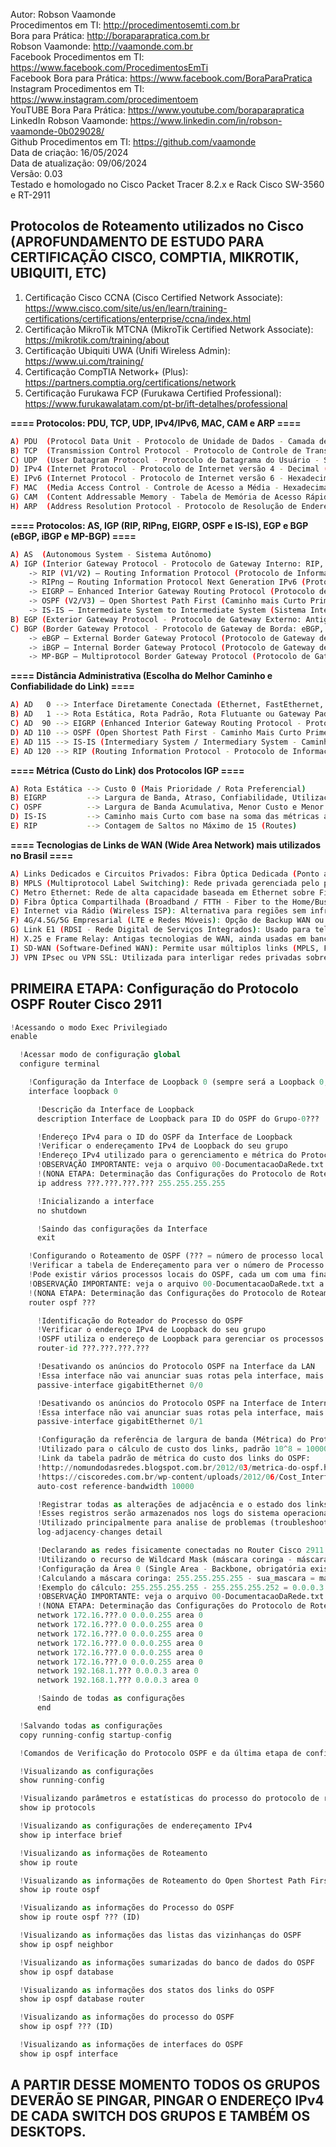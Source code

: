 Autor: Robson Vaamonde<br>
Procedimentos em TI: http://procedimentosemti.com.br<br>
Bora para Prática: http://boraparapratica.com.br<br>
Robson Vaamonde: http://vaamonde.com.br<br>
Facebook Procedimentos em TI: https://www.facebook.com/ProcedimentosEmTi<br>
Facebook Bora para Prática: https://www.facebook.com/BoraParaPratica<br>
Instagram Procedimentos em TI: https://www.instagram.com/procedimentoem<br>
YouTUBE Bora Para Prática: https://www.youtube.com/boraparapratica<br>
LinkedIn Robson Vaamonde: https://www.linkedin.com/in/robson-vaamonde-0b029028/<br>
Github Procedimentos em TI: https://github.com/vaamonde<br>
Data de criação: 16/05/2024<br>
Data de atualização: 09/06/2024<br>
Versão: 0.03<br>
Testado e homologado no Cisco Packet Tracer 8.2.x e Rack Cisco SW-3560 e RT-2911

## Protocolos de Roteamento utilizados no Cisco (APROFUNDAMENTO DE ESTUDO PARA CERTIFICAÇÃO CISCO, COMPTIA, MIKROTIK, UBIQUITI, ETC)

01) Certificação Cisco CCNA (Cisco Certified Network Associate): https://www.cisco.com/site/us/en/learn/training-certifications/certifications/enterprise/ccna/index.html<br>
02) Certificação MikroTik MTCNA (MikroTik Certified Network Associate): https://mikrotik.com/training/about<br>
03) Certificação Ubiquiti UWA (Unifi Wireless Admin): https://www.ui.com/training/<br>
04) Certificação CompTIA Network+ (Plus): https://partners.comptia.org/certifications/network<br>
05) Certificação Furukawa FCP (Furukawa Certified Professional): https://www.furukawalatam.com/pt-br/ift-detalhes/professional<br>

**==== Protocolos: PDU, TCP, UDP, IPv4/IPv6, MAC, CAM e ARP ====**
```bash
A) PDU  (Protocol Data Unit - Protocolo de Unidade de Dados - Camada de Dados do Usuário) 
B) TCP  (Transmission Control Protocol - Protocolo de Controle de Transmissão - Com Confiabilidade)
C) UDP  (User Datagram Protocol - Protocolo de Datagrama do Usuário - Sem Confiabilidade)
D) IPv4 (Internet Protocol - Protocolo de Internet versão 4 - Decimal (Base 10) - 32 Bits - 4 Octetos)
E) IPv6 (Internet Protocol - Protocolo de Internet versão 6 - Hexadecimal (Base 16) - 128 Bits - 8 Hextetos)
F) MAC  (Media Access Control - Controle de Acesso a Média - Hexadecimal (Base 16) - 48 Bits - 12 dígitos Hexadecimal)
G) CAM  (Content Addressable Memory - Tabela de Memória de Acesso Rápido - Endereço MAC para Porta de Rede)
H) ARP  (Address Resolution Protocol - Protocolo de Resolução de Endereços - Endereço IPv4 para Endereço MAC)
```

**==== Protocolos: AS, IGP (RIP, RIPng, EIGRP, OSPF e IS-IS), EGP e BGP (eBGP, iBGP e MP-BGP) ====**
```bash
A) AS  (Autonomous System - Sistema Autônomo)
A) IGP (Interior Gateway Protocol - Protocolo de Gateway Interno: RIP, RIPng, EIGRP, OSPF e IS-IS)
    -> RIP (V1/V2) – Routing Information Protocol (Protocolo de Informações de Roteamento)
    -> RIPng – Routing Information Protocol Next Generation IPv6 (Protocolo de Informações de Roteamento IPv6 de Próxima Geração)
    -> EIGRP – Enhanced Interior Gateway Routing Protocol (Protocolo de Roteamento de Gateway Interno Aprimorado)
    -> OSPF (V2/V3) – Open Shortest Path First (Caminho mais Curto Primeiro)
    -> IS-IS – Intermediate System to Intermediate System (Sistema Intermediário para Sistema Intermediário)
B) EGP (Exterior Gateway Protocol - Protocolo de Gateway Externo: Antigo e Obsoleto)
C) BGP (Border Gateway Protocol - Protocolo de Gateway de Borda: eBGP, iBGP e MP-BGP)
    -> eBGP – External Border Gateway Protocol (Protocolo de Gateway de Fronteira Externa)
    -> iBGP – Internal Border Gateway Protocol (Protocolo de Gateway de Fronteira Interna)
    -> MP-BGP – Multiprotocol Border Gateway Protocol (Protocolo de Gateway de Borda Multiprotocolo)
```

**==== Distância Administrativa (Escolha do Melhor Caminho e Confiabilidade do Link) ====**
```bash
A) AD   0 --> Interface Diretamente Conectada (Ethernet, FastEthernet, GigabitEthernet, etc)
B) AD   1 --> Rota Estática, Rota Padrão, Rota Flutuante ou Gateway Padrão
C) AD  90 --> EIGRP (Enhanced Interior Gateway Routing Protocol - Protocolo de Roteamento de Gateway Interno Aprimorado)
D) AD 110 --> OSPF (Open Shortest Path First - Caminho Mais Curto Primeiro)
E) AD 115 --> IS-IS (Intermediary System / Intermediary System - Caminho Mais Curto para as Rotas)
E) AD 120 --> RIP (Routing Information Protocol - Protocolo de Informações de Roteamento)
```

**==== Métrica (Custo do Link) dos Protocolos IGP ====**
```bash
A) Rota Estática --> Custo 0 (Mais Prioridade / Rota Preferencial)
B) EIGRP         --> Largura de Banda, Atraso, Confiabilidade, Utilização, MTU (Maximum Transmission Unit) e Contagem de Saltos
C) OSPF          --> Largura de Banda Acumulativa, Menor Custo e Menor Distância
D) IS-IS         --> Caminho mais Curto com base na soma das métricas ao longo de um caminho
E) RIP           --> Contagem de Saltos no Máximo de 15 (Routes)
```

**==== Tecnologias de Links de WAN (Wide Area Network) mais utilizados no Brasil ====**
```bash
A) Links Dedicados e Circuitos Privados: Fibra Óptica Dedicada (Ponto a Ponto ou Internet Dedicada);
B) MPLS (Multiprotocol Label Switching): Rede privada gerenciada pelo provedor;
C) Metro Ethernet: Rede de alta capacidade baseada em Ethernet sobre Fibra Óptica;
D) Fibra Óptica Compartilhada (Broadband / FTTH - Fiber to the Home/Business);
E) Internet via Rádio (Wireless ISP): Alternativa para regiões sem infraestrutura de Fibra Óptica ou Par-Metálico;
F) 4G/4.5G/5G Empresarial (LTE e Redes Móveis): Opção de Backup WAN ou para locais sem outra conectividade;
G) Link E1 (RDSI - Rede Digital de Serviços Integrados): Usado para telefonia e dados em conexões ponto a ponto;
H) X.25 e Frame Relay: Antigas tecnologias de WAN, ainda usadas em bancos e automação industrial;
I) SD-WAN (Software-Defined WAN): Permite usar múltiplos links (MPLS, Fibra, 4G/5G, etc) de forma inteligente;
J) VPN IPsec ou VPN SSL: Utilizada para interligar redes privadas sobre a Internet pública.
```

## PRIMEIRA ETAPA: Configuração do Protocolo OSPF Router Cisco 2911

```python
!Acessando o modo Exec Privilegiado
enable

  !Acessar modo de configuração global
  configure terminal

    !Configuração da Interface de Loopback 0 (sempre será a Loopback 0, não mudar o número da Interface)
    interface loopback 0

      !Descrição da Interface de Loopback
      description Interface de Loopback para ID do OSPF do Grupo-0???

      !Endereço IPv4 para o ID do OSPF da Interface de Loopback
      !Verificar o endereçamento IPv4 de Loopback do seu grupo
      !Endereço IPv4 utilizado para o gerenciamento e métrica do Protocolo OSPF
      !OBSERVAÇÃO IMPORTANTE: veja o arquivo 00-DocumentacaoDaRede.txt a partir da linha: 270 
      !(NONA ETAPA: Determinação das Configurações do Protocolo de Roteamento Dinâmico OSPF)
      ip address ???.???.???.??? 255.255.255.255

      !Inicializando a interface
      no shutdown

      !Saindo das configurações da Interface
      exit

    !Configurando o Roteamento de OSPF (??? = número de processo local do seu Grupo)
    !Verificar a tabela de Endereçamento para ver o número de Processo Local do seu Grupo
    !Pode existir vários processos locais do OSPF, cada um com uma finalidade diferente
    !OBSERVAÇÃO IMPORTANTE: veja o arquivo 00-DocumentacaoDaRede.txt a partir da linha: 270 
    !(NONA ETAPA: Determinação das Configurações do Protocolo de Roteamento Dinâmico OSPF)
    router ospf ???

      !Identificação do Roteador do Processo do OSPF
      !Verificar o endereço IPv4 de Loopback do seu grupo
      !OSPF utiliza o endereço de Loopback para gerenciar os processos locais
      router-id ???.???.???.???

      !Desativando os anúncios do Protocolo OSPF na Interface da LAN
      !Essa interface não vai anunciar suas rotas pela interface, mais pode receber anúncios
      passive-interface gigabitEthernet 0/0

      !Desativando os anúncios do Protocolo OSPF na Interface de Internet
      !Essa interface não vai anunciar suas rotas pela interface, mais pode receber anúncios
      passive-interface gigabitEthernet 0/1

      !Configuração da referência de largura de banda (Métrica) do Protocolo OSPF
      !Utilizado para o cálculo de custo dos links, padrão 10^8 = 100000000 bps (100 Mbps)
      !Link da tabela padrão de métrica do custo dos links do OSPF: 
      !http://nomundodasredes.blogspot.com.br/2012/03/metrica-do-ospf.html
      !https://ciscoredes.com.br/wp-content/uploads/2012/06/Cost_Interface.png
      auto-cost reference-bandwidth 10000

      !Registrar todas as alterações de adjacência e o estado dos links do OSPF
      !Esses registros serão armazenados nos logs do sistema operacional do Router
      !Utilizado principalmente para analise de problemas (troubleshooting) do Protocolo OSPF
      log-adjacency-changes detail

      !Declarando as redes fisicamente conectadas no Router Cisco 2911
      !Utilizando o recurso de Wildcard Mask (máscara coringa - máscara invertida)
      !Configuração da Área 0 (Single Area - Backbone, obrigatória existir na topologia do OSPF)
      !Calculando a máscara coringa: 255.255.255.255 - sua_mascara = máscara coringa/invertida
      !Exemplo do cálculo: 255.255.255.255 - 255.255.255.252 = 0.0.0.3
      !OBSERVAÇÃO IMPORTANTE: veja o arquivo 00-DocumentacaoDaRede.txt a partir da linha: 270 
      !(NONA ETAPA: Determinação das Configurações do Protocolo de Roteamento Dinâmico OSPF)
      network 172.16.???.0 0.0.0.255 area 0
      network 172.16.???.0 0.0.0.255 area 0
      network 172.16.???.0 0.0.0.255 area 0
      network 172.16.???.0 0.0.0.255 area 0
      network 172.16.???.0 0.0.0.255 area 0
      network 172.16.???.0 0.0.0.255 area 0
      network 192.168.1.??? 0.0.0.3 area 0
      network 192.168.1.??? 0.0.0.3 area 0

      !Saindo de todas as configurações
      end

  !Salvando todas as configurações
  copy running-config startup-config

  !Comandos de Verificação do Protocolo OSPF e da última etapa de configuração do Routers

  !Visualizando as configurações
  show running-config

  !Visualizando parâmetros e estatísticas do processo do protocolo de roteamento IP
  show ip protocols

  !Visualizando as configurações de endereçamento IPv4
  show ip interface brief

  !Visualizando as informações de Roteamento
  show ip route

  !Visualizando as informações de Roteamento do Open Shortest Path First (OSPF)
  show ip route ospf 

  !Visualizando as informações do Processo do OSPF
  show ip route ospf ??? (ID)

  !Visualizando as informações das listas das vizinhanças do OSPF
  show ip ospf neighbor

  !Visualizando as informações sumarizadas do banco de dados do OSPF
  show ip ospf database

  !Visualizando as informações dos statos dos links do OSPF
  show ip ospf database router

  !Visualizando as informações do processo do OSPF
  show ip ospf ??? (ID)

  !Visualizando as informações de interfaces do OSPF
  show ip ospf interface
```

## A PARTIR DESSE MOMENTO TODOS OS GRUPOS DEVERÃO SE PINGAR, PINGAR O ENDEREÇO IPv4 DE CADA SWITCH DOS GRUPOS E TAMBÉM OS DESKTOPS.